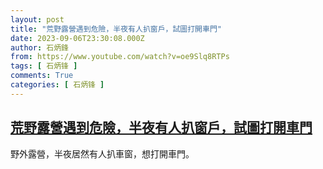 ```yaml
---
layout: post
title: "荒野露營遇到危險，半夜有人扒窗戶，試圖打開車門"
date: 2023-09-06T23:30:08.000Z
author: 石炳鋒
from: https://www.youtube.com/watch?v=oe9Slq8RTPs
tags: [ 石炳锋 ]
comments: True
categories: [ 石炳锋 ]
---
```

<!--1694043008000-->
[荒野露營遇到危險，半夜有人扒窗戶，試圖打開車門](https://www.youtube.com/watch?v=oe9Slq8RTPs)
------

<div>
野外露營，半夜居然有人扒車窗，想打開車門。
</div>

